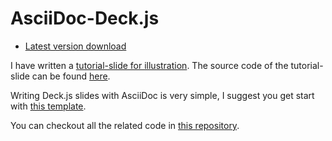 # AsciiDoc-Deck.js

* [Latest version download][ad-download]

I have written a [tutorial-slide for illustration](./tutorial-slide.html). The source code of the tutorial-slide can be found [here](./tutorial-slide.asciidoc).

Writing Deck.js slides with AsciiDoc is very simple, I suggest you get start with [this template](./example-template.asciidoc).

You can checkout all the related code in [this repository][this-repo].



[ad-download]:https://github.com/downloads/houqp/asciidoc-deckjs/deckjs-1.2.2.zip
[this-repo]:https://github.com/houqp/asciidoc-deckjs
